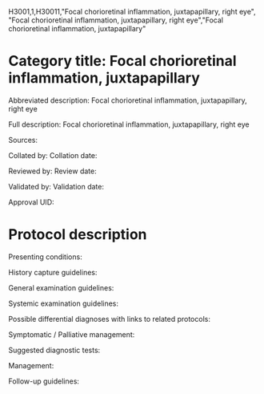 H3001,1,H30011,"Focal chorioretinal inflammation, juxtapapillary, right eye", "Focal chorioretinal inflammation, juxtapapillary, right eye","Focal chorioretinal inflammation, juxtapapillary"
# Category title: Focal chorioretinal inflammation, juxtapapillary

Abbreviated description: Focal chorioretinal inflammation, juxtapapillary, right eye

Full description: Focal chorioretinal inflammation, juxtapapillary, right eye

Sources:

Collated by:
Collation date:

Reviewed by:
Review date:

Validated by:
Validation date:

Approval UID:

# Protocol description

Presenting conditions:

History capture guidelines:

General examination guidelines:

Systemic examination guidelines:

Possible differential diagnoses with links to related protocols:

Symptomatic / Palliative management:

Suggested diagnostic tests:

Management:

Follow-up guidelines:
